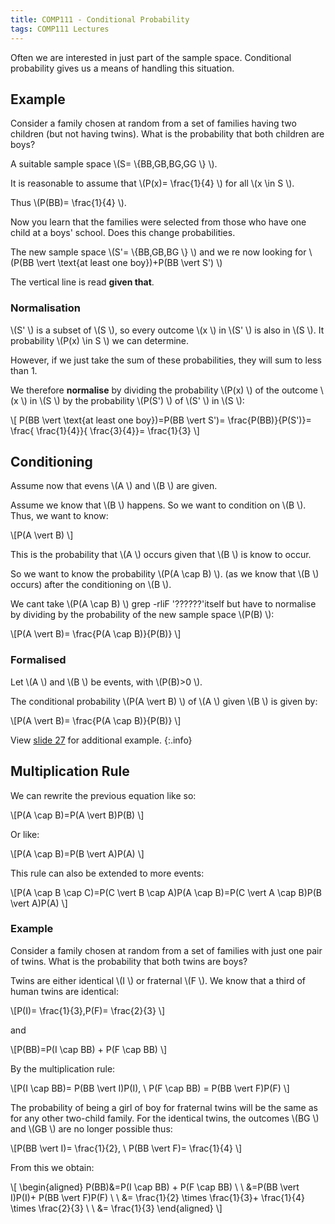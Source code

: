 ```yaml
---
title: COMP111 - Conditional Probability
tags: COMP111 Lectures
---
```

Often we are interested in just part of the sample space. Conditional probability gives us a means of handling this situation.

## Example
Consider a family chosen at random from a set of families having two children (but not having twins). What is the probability that both children are boys?

A suitable sample space  \\(S= \\{BB,GB,BG,GG \\} \\).

It is reasonable to assume that  \\(P(x)= \\frac{1}{4} \\) for all  \\(x \\in S \\).

Thus  \\(P(BB)= \\frac{1}{4} \\).

Now you learn that the families were selected from those who have one child at a boys' school. Does this change probabilities.

The new sample space  \\(S'= \\{BB,GB,BG \\} \\) and we re now looking for  \\(P(BB \\vert  \\text{at least one boy})+P(BB \\vert S') \\)

The vertical line is read **given that**.

### Normalisation
 \\(S' \\) is a subset of  \\(S \\), so every outcome  \\(x \\) in  \\(S' \\) is also in  \\(S \\). It probability  \\(P(x) \\in S \\) we can determine.

However, if we just take the sum of these probabilities, they will sum to less than 1. 

We therefore **normalise** by dividing the probability  \\(P(x) \\) of the outcome  \\(x \\) in  \\(S \\) by the probability  \\(P(S') \\) of  \\(S' \\) in  \\(S \\):

 \\[
P(BB \\vert  \\text{at least one boy})=P(BB \\vert S')= \\frac{P(BB)}{P(S')}= \\frac{ \\frac{1}{4}}{ \\frac{3}{4}}= \\frac{1}{3}
 \\]

## Conditioning
Assume now that evens  \\(A \\) and  \\(B \\) are given.

Assume we know that  \\(B \\) happens. So we want to condition on  \\(B \\). Thus, we want to know:

 \\[P(A \\vert B) \\]

This is the probability that  \\(A \\) occurs given that  \\(B \\) is know to occur.

So we want to know the probability  \\(P(A \\cap B) \\). (as we know that  \\(B \\) occurs) after the conditioning on  \\(B \\).

We cant take  \\(P(A \\cap B) \\) grep -rliF '??????'itself but have to normalise by dividing by the probability of the new sample space  \\(P(B) \\):

 \\[P(A \\vert B)= \\frac{P(A \\cap B)}{P(B)} \\]

### Formalised
Let  \\(A \\) and  \\(B \\) be events, with  \\(P(B)>0 \\).

The conditional probability  \\(P(A \\vert B) \\) of  \\(A \\) given  \\(B \\) is given by: 

 \\[P(A \\vert B)= \\frac{P(A \\cap B)}{P(B)} \\]

View [slide 27]({{site.baseurl}}/assets/COMP111/Lectures/2020-11-19.pdf) for additional example.
{:.info}

## Multiplication Rule
We can rewrite the previous equation like so:

 \\[P(A \\cap B)=P(A \\vert B)P(B) \\]

Or like:

 \\[P(A \\cap B)=P(B \\vert A)P(A) \\]

This rule can also be extended to more events:

 \\[P(A \\cap B \\cap C)=P(C \\vert B \\cap A)P(A \\cap B)=P(C \\vert A \\cap B)P(B \\vert A)P(A) \\]

### Example
Consider a family chosen at random from a set of families with just one pair of twins. What is the probability that both twins are boys?

Twins  are either identical  \\(I \\) or fraternal  \\(F \\). We know that a third of human twins are identical:

 \\[P(I)= \\frac{1}{3},P(F)= \\frac{2}{3} \\]

and 

 \\[P(BB)=P(I \\cap BB) + P(F \\cap BB) \\]

By the multiplication rule:

 \\[P(I \\cap BB)= P(BB \\vert I)P(I), \\ P(F \\cap BB) = P(BB \\vert F)P(F) \\]

The probability of being a girl of boy for fraternal twins will be the same as for any other two-child family. For the identical twins, the outcomes  \\(BG \\) and  \\(GB \\) are no longer possible thus:

 \\[P(BB \\vert I)= \\frac{1}{2}, \\ P(BB \\vert F)= \\frac{1}{4} \\]

From this we obtain:

 \\[
 \\begin{aligned}
P(BB)&=P(I \\cap BB) + P(F \\cap BB) \\ \\
&=P(BB \\vert I)P(I)+ P(BB \\vert F)P(F) \\ \\
&= \\frac{1}{2} \\times \\frac{1}{3}+ \\frac{1}{4} \\times \\frac{2}{3} \\ \\
&= \\frac{1}{3}
 \\end{aligned}
 \\]
